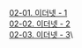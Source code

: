 [02-01. 이더넷 - 1](<02-01. 이더넷 - 1.md>)\
[02-02. 이더넷 - 2](<02-02. 이더넷 - 2.md>)\
[02-03. 이더넷 - 3](<02-03. 이더넷 - 3.md>)\